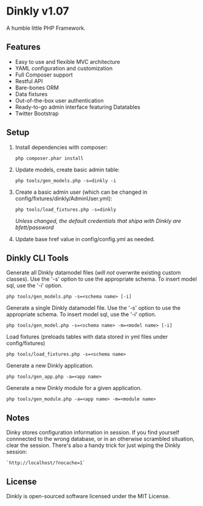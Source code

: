 Dinkly v1.07
============

A humble little PHP Framework.


Features
--------

- Easy to use and flexible MVC architecture
- YAML configuration and customization
- Full Composer support
- Restful API
- Bare-bones ORM
- Data fixtures
- Out-of-the-box user authentication
- Ready-to-go admin interface featuring Datatables
- Twitter Bootstrap


Setup
-----

1. Install dependencies with composer:

    `php composer.phar install`

2. Update models, create basic admin table:

    `php tools/gen_models.php -s=dinkly -i`

3. Create a basic admin user (which can be changed in config/fixtures/dinkly/AdminUser.yml):

    `php tools/load_fixtures.php -s=dinkly`

    *Unless changed, the default credentials that shipa with Dinkly are bfett/password*

4. Update base href value in config/config.yml as needed.


Dinkly CLI Tools
----------------

Generate all Dinkly datamodel files (*will not* overwrite existing custom classes). Use the '-s' option to use the appropriate schema. To insert model sql, use the '-i' option.

	php tools/gen_models.php -s=<schema name> [-i]

Generate a single Dinkly datamodel file. Use the '-s' option to use the appropriate schema. To insert model sql, use the '-i' option.

	php tools/gen_model.php -s=<schema name> -m=<model name> [-i]

Load fixtures (preloads tables with data stored in yml files under config/fixtures)

	php tools/load_fixtures.php -s=<schema name>

Generate a new Dinkly application.

	php tools/gen_app.php -a=<app name>

Generate a new Dinkly module for a given application.

	php tools/gen_module.php -a=<app name> -m=<module name>


Notes
-----

Dinky stores configuration information in session. If you find yourself connnected to the wrong database, or in an otherwise scrambled situation, clear the session. There's also a handy trick for just wiping the Dinkly session:

	`http://localhost/?nocache=1`


License
-------

Dinkly is open-sourced software licensed under the MIT License.
